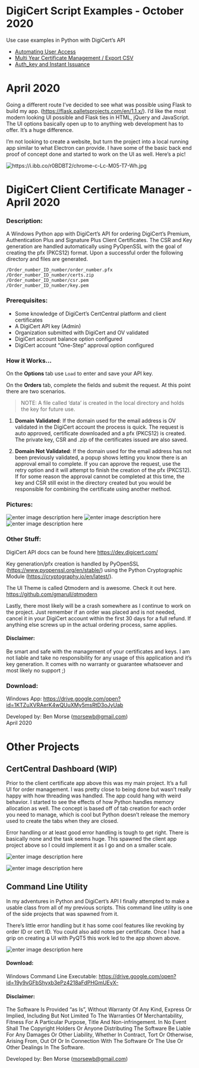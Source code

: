 <h1 id="digicert-script-examples---october-2020">DigiCert Script Examples - October 2020</h1>
<p>Use case examples in Python with DigiCert’s API</p>
<ul>
<li><a href="https://github.com/remorseville/digicert_scripts">Automating User Access</a></li>
<li><a href="https://github.com/remorseville/digicert_mutli_year_script/blob/main/README.md">Multi Year Certificate Management / Export CSV</a></li>
<li><a href="https://github.com/remorseville/DigiCert_Auth-key">Auth_key and Instant Issuance</a></li>
</ul>
<h1 id="april-2020">April 2020</h1>
<p>Going a different route I’ve decided to see what was possible using Flask to build my app. (<a href="https://flask.palletsprojects.com/en/1.1.x/">https://flask.palletsprojects.com/en/1.1.x/</a>). I’d like the most modern looking UI possible and Flask ties in HTML, jQuery and JavaScript. The UI options basically open up to to anything web development has to offer. It’s a huge difference.</p>
<p>I’m not looking to create a website, but turn the project into a local running app similar to what Electron can provide. I have some of the basic back end proof of concept done and started to work on the UI as well. Here’s a pic!</p>
<p><img src="https://i.ibb.co/r0BDBT2/chrome-c-Lc-M05-T7-Wh.jpg" alt="https://i.ibb.co/r0BDBT2/chrome-c-Lc-M05-T7-Wh.jpg"></p>
<h1 id="digicert-client-certificate-manager---april-2020">DigiCert Client Certificate Manager - April 2020</h1>
<h3 id="description">Description:</h3>
<p>A Windows Python app with DigiCert’s API for ordering DigiCert’s Premium, Authentication Plus and Signature Plus Client Certificates. The CSR and Key generation are handled automatically using PyOpenSSL with the goal of creating the pfx (PKCS12) format. Upon a successful order the following directory and files are generated.</p>
<pre><code>/Order_number_ID_number/order_number.pfx
/Order_number_ID_number/certs.zip
/Order_number_ID_number/csr.pem
/Order_number_ID_number/key.pem
</code></pre>
<h3 id="prerequisites">Prerequisites:</h3>
<ul>
<li>Some knowledge of DigiCert’s CertCentral platform and client certificates</li>
<li>A DigiCert API key (Admin)</li>
<li>Organization submitted with DigiCert and OV validated</li>
<li>DigiCert account balance option configured</li>
<li>DigiCert account “One-Step” approval option configured</li>
</ul>
<h3 id="how-it-works..">How it Works…</h3>
<p>On the <strong>Options</strong> tab use <code>Load</code> to enter and save your API key.</p>
<p>On the <strong>Orders</strong> tab, complete the fields and submit the request. At this point there are two scenarios.</p>
<blockquote>
<p>NOTE: A file called ‘data’ is created in the local directory and holds the key for future use.</p>
</blockquote>
<ol>
<li>
<p><strong>Domain Validated</strong>: If the domain used for the email address is OV validated in the DigiCert account the process is quick. The request is auto approved, certificate downloaded and a pfx (PKCS12) is created. The private key, CSR and .zip of the certificates issued are also saved.</p>
</li>
<li>
<p><strong>Domain Not Validated</strong>: If the domain used for the email address has not been previously validated, a popup shows letting you know there is an approval email to complete. If you can approve the request, use the retry option and it will attempt to finish the creation of the pfx (PKCS12). If for some reason the approval cannot be completed at this time, the key and CSR still exist in the directory created but you would be responsible for combining the certificate using another method.</p>
</li>
</ol>
<h3 id="pictures">Pictures:</h3>
<p><img src="https://i.ibb.co/NN11x5r/ccm-v2-c2jy-IZTJTs.jpg" alt="enter image description here">  <img src="https://i.ibb.co/HzjhmGT/ccm-v2-LOAEp1r-Pj-I.jpg" alt="enter image description here">  <img src="https://i.ibb.co/vd872Xn/ccm-v2-s-Q7ub-Al-Ax-M.jpg" alt="enter image description here"></p>
<h3 id="other-stuff">Other Stuff:</h3>
<p>DigiCert API docs can be found here <a href="https://dev.digicert.com/">https://dev.digicert.com/</a></p>
<p>Key generation/pfx creation is handled by PyOpenSSL (<a href="https://www.pyopenssl.org/en/stable/">https://www.pyopenssl.org/en/stable/</a>) using the Python Cryptographic Module (<a href="https://cryptography.io/en/latest/">https://cryptography.io/en/latest/</a>).</p>
<p>The UI Theme is called Qtmodern and is awesome. Check it out here. <a href="https://github.com/gmarull/qtmodern">https://github.com/gmarull/qtmodern</a></p>
<p>Lastly, there most likely will be a crash somewhere as I continue to work on the project. Just remember if an order was placed and is not needed, cancel it in your DigiCert account within the first 30 days for a full refund. If anything else screws up in the actual ordering process, same applies.</p>
<h4 id="disclaimer">Disclaimer:</h4>
<p>Be smart and safe with the management of your certificates and keys. I am not liable and take no responsibility for any usage of this application and it’s key generation. It comes with no warranty or guarantee whatsoever and most likely no support ;)</p>
<h3 id="download">Download:</h3>
<p>Windows App: <a href="https://drive.google.com/open?id=1KTZuXVRAerK4wQUuXMy5msRtD3oJyUab">https://drive.google.com/open?id=1KTZuXVRAerK4wQUuXMy5msRtD3oJyUab</a></p>
<p>Developed by: Ben Morse (<a href="mailto:morsewb@gmail.com">morsewb@gmail.com</a>)<br>
April 2020</p>
<h1 id="other-projects">Other Projects</h1>
<h2 id="certcentral-dashboard-wip">CertCentral Dashboard (WIP)</h2>
<p>Prior to the client certificate app above this was my main project. It’s a full UI for order management. I was pretty close to being done but wasn’t really happy with how threading was handled. The app could hang with weird behavior. I started to see the effects of how Python handles memory allocation as well. The concept is based off of tab creation for each order you need to manage, which is cool but Python doesn’t release the memory used to create the tabs when they are closed.</p>
<p>Error handling or at least good error handling is tough to get right. There is basically none and the task seems huge. This spawned the client app project above so I could implement it as I go and on a smaller scale.</p>
<p><img src="https://i.ibb.co/5xX23Xv/dash.jpg" alt="enter image description here"></p>
<p><img src="https://i.ibb.co/J503bhd/dash2.jpg" alt="enter image description here"></p>
<h2 id="command-line-utility">Command Line Utility</h2>
<p>In my adventures in Python and DigiCert’s API I finally attempted to make a usable class from all of my previous scripts. This command line utility is one of the side projects that was spawned from it.</p>
<p>There’s little error handling but it has some cool features like revoking by order ID or cert ID. You could also add notes per certificate. Once I had a grip on creating a UI with PyQT5 this work led to the app shown above.</p>
<p><img src="https://i.ibb.co/zrLjk5q/cmd-line.jpg" alt="enter image description here"></p>
<h4 id="download-1">Download:</h4>
<p>Windows Command Line Executable: <a href="https://drive.google.com/open?id=19y9vGFbShyxb3ePz4218aFdPHGmUEyX-">https://drive.google.com/open?id=19y9vGFbShyxb3ePz4218aFdPHGmUEyX-</a></p>
<h4 id="disclaimer-1">Disclaimer:</h4>
<p>The Software Is Provided “as Is”, Without Warranty Of Any Kind, Express Or Implied, Including But Not Limited To The Warranties Of Merchantability, Fitness For A Particular Purpose, Title And Non-infringement. In No Event Shall The Copyright Holders Or Anyone Distributing The Software Be Liable For Any Damages Or Other Liability, Whether In Contract, Tort Or Otherwise, Arising From, Out Of Or In Connection With The Software Or The Use Or Other Dealings In The Software.</p>
<p>Developed by: Ben Morse (<a href="mailto:morsewb@gmail.com">morsewb@gmail.com</a>)</p>

